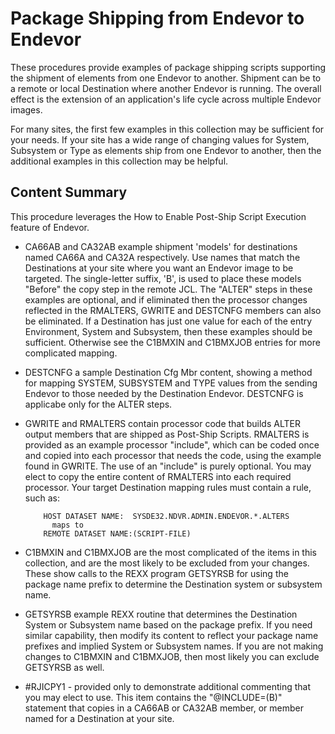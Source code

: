 # Package Shipping from Endevor to Endevor
These procedures provide examples of package shipping scripts supporting the shipment of elements from one Endevor to another. Shipment can be to a remote or local Destination where another Endevor is running. The overall effect is the extension of an application's life cycle across multiple Endevor images.

For many sites, the first few examples in this collection may be sufficient for your needs. If your site has a wide range of changing values for System, Subsystem  or Type as elements ship from one Endevor to another, then the additional examples in this collection may be helpful.

## Content Summary
This procedure leverages the How to Enable Post-Ship Script Execution feature of Endevor. 

- CA66AB and CA32AB example shipment 'models' for destinations named CA66A and CA32A respectively. Use names that match the Destinations at your site where you want an Endevor image to be targeted. The single-letter suffix, 'B', is used to place these models "Before" the copy step in the remote JCL. The "ALTER" steps in these examples are optional, and if eliminated then the processor changes reflected in the RMALTERS, GWRITE and DESTCNFG members can also be eliminated. If a Destination has just one value for each of the entry Environment, System and Subsystem, then these examples should be sufficient. Otherwise see the C1BMXIN and C1BMXJOB entries for more complicated mapping.
- DESTCNFG a sample Destination Cfg Mbr content, showing a method for mapping SYSTEM, SUBSYSTEM and TYPE values from the sending Endevor to those needed by the Destination Endevor. DESTCNFG is applicabe only for the ALTER steps.
- GWRITE and RMALTERS contain processor code that builds ALTER output members that are shipped as Post-Ship Scripts. RMALTERS is provided as an example processor "include", which can be coded once and copied into each processor that needs the code, using the example found in GWRITE. The use of an "include" is purely optional. You may elect to copy the entire content of RMALTERS into each required processor. 
Your target Destination mapping rules must contain a rule, such as: 

          HOST DATASET NAME:  SYSDE32.NDVR.ADMIN.ENDEVOR.*.ALTERS   
            maps to                                                  
          REMOTE DATASET NAME:(SCRIPT-FILE)                     
     
- C1BMXIN and C1BMXJOB are the most complicated of the items in this collection, and are the most likely to be excluded from your changes. These show calls to the REXX program GETSYRSB for using the package name prefix to determine the Destination system or subsystem name.
- GETSYRSB example REXX routine that determines the Destination System or Subsystem name based on the package prefix. If you need similar capability, then modify its content to reflect your package name prefixes and implied System or Subsystem names. If you are not making changes to C1BMXIN and C1BMXJOB, then most likely you can exclude GETSYRSB as well.
- #RJICPY1 - provided only to demonstrate additional commenting that you may elect to use. This item contains the "@INCLUDE=(B)" statement that copies in a CA66AB or CA32AB member, or member named for a Destination at your site.
